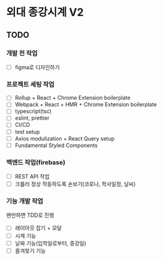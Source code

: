 # 외대 종강시계 V2

## TODO

### 개발 전 작업

- [ ] figma로 디자인하기

### 프로젝트 세팅 작업

- [ ] Rollup + React + Chrome Extension boilerplate
- [ ] Webpack + React + HMR + Chrome Extension boilerplate
- [ ] typescript(tsc)
- [ ] eslint, prettier
- [ ] CI/CD
- [ ] test setup
- [ ] Axios modulization + React Query setup
- [ ] Fundamental Styled Components

### 백엔드 작업(firebase)

- [ ] REST API 작업
- [ ] 크롤러 정상 작동하도록 손보기(코로나, 학사일정, 날씨)

### 기능 개발 작업

왠만하면 TDD로 진행

- [ ] 레이아웃 잡기 + 모달
- [ ] 시계 기능
- [ ] 날짜 기능(입학일로부터, 종강일)
- [ ] 즐겨찾기 기능
